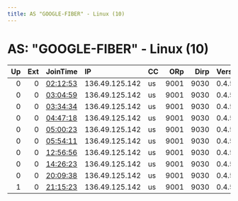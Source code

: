 ```yaml
---
title: AS "GOOGLE-FIBER" - Linux (10)
---
```


# AS: "GOOGLE-FIBER" - Linux (10)

|   Up |   Ext | JoinTime                                                                                              | IP             | CC   |   ORp |   Dirp | Version   | Contact   | Nickname   |   eFamMembers |
|-----:|------:|:------------------------------------------------------------------------------------------------------|:---------------|:-----|------:|-------:|:----------|:----------|:-----------|--------------:|
|    0 |     0 | [02:12:53](https://nusenu.github.io/OrNetStats/w/relay/DF241BBD4835401DF896A765DF175C3BBBBC12F0.html) | 136.49.125.142 | us   |  9001 |   9030 | 0.4.5.10  | None      | WAPBaer    |             1 |
|    0 |     0 | [03:04:59](https://nusenu.github.io/OrNetStats/w/relay/A7DB408E3EE7BB4E926F4043F2BE9F1C0FD44885.html) | 136.49.125.142 | us   |  9001 |   9030 | 0.4.5.10  | None      | WAPBaer    |             1 |
|    0 |     0 | [03:34:34](https://nusenu.github.io/OrNetStats/w/relay/5391D7A68C058FEFCFE3B106F1DE0D7C5CB0B177.html) | 136.49.125.142 | us   |  9001 |   9030 | 0.4.5.10  | None      | WAPBaer    |             1 |
|    0 |     0 | [04:47:18](https://nusenu.github.io/OrNetStats/w/relay/701203C53371E1A2C655AF4E6C1F8ACCDB2797D8.html) | 136.49.125.142 | us   |  9001 |   9030 | 0.4.5.10  | None      | WAPBaer    |             1 |
|    0 |     0 | [05:00:23](https://nusenu.github.io/OrNetStats/w/relay/D7E7D383C71A00754A725F7EC6CC3174DE49E6C7.html) | 136.49.125.142 | us   |  9001 |   9030 | 0.4.5.10  | None      | WAPBaer    |             1 |
|    0 |     0 | [05:54:11](https://nusenu.github.io/OrNetStats/w/relay/9415462D701D6E612039D0ACD2EAB4CAA93BB694.html) | 136.49.125.142 | us   |  9001 |   9030 | 0.4.5.10  | None      | WAPBaer    |             1 |
|    0 |     0 | [12:56:56](https://nusenu.github.io/OrNetStats/w/relay/17AD59FDAE4D1FF568A78E3CC72568C946FB3FF7.html) | 136.49.125.142 | us   |  9001 |   9030 | 0.4.5.10  | None      | WAPBaer    |             1 |
|    0 |     0 | [14:26:23](https://nusenu.github.io/OrNetStats/w/relay/157741BC0DCCB4A92C84809509F25E96FCF49FD4.html) | 136.49.125.142 | us   |  9001 |   9030 | 0.4.5.10  | None      | WAPBaer    |             1 |
|    0 |     0 | [20:09:38](https://nusenu.github.io/OrNetStats/w/relay/C2931C1946308B20D89C9DCD3DC650D90F3BBFC8.html) | 136.49.125.142 | us   |  9001 |   9030 | 0.4.5.10  | None      | WAPBaer    |             1 |
|    1 |     0 | [21:15:23](https://nusenu.github.io/OrNetStats/w/relay/519AD758E3AE647B912D46DAAF649788CE475B51.html) | 136.49.125.142 | us   |  9001 |   9030 | 0.4.5.7   | None      | WAPBaer    |             1 |
